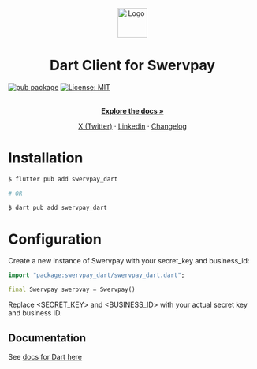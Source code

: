 <div align="center">
  <a href="https://swervpay.co" target="_blank">
  <picture>
    <source media="(prefers-color-scheme: dark)" srcset="https://avatars.githubusercontent.com/u/108650375?s=200&v=4">
    <img src="https://avatars.githubusercontent.com/u/108650375?s=200&v=4" width="60" alt="Logo"/>
  </picture>
  </a>
</div>

<h1 align="center">Dart Client for Swervpay</h1>

[![pub package][pub_badge]][pub_badge_link]
[![License: MIT][license_badge]][license_badge_link]

<p align="center">
    <br />
    <a href="https://docs.swervpay.co" rel="dofollow"><strong>Explore the docs »</strong></a>
    <br />
 </p>
  
<p align="center">  
    <a href="https://twitter.com/swyftpay_io">X (Twitter)</a>
    ·
    <a href="https://www.linkedin.com/company/swervltd">Linkedin</a>
    ·
    <a href="https://docs.swervpay.co/changelog">Changelog</a>
</p>

# Installation

```bash
$ flutter pub add swervpay_dart

# OR

$ dart pub add swervpay_dart
```

# Configuration

Create a new instance of Swervpay with your secret_key and business_id:

```dart
import "package:swervpay_dart/swervpay_dart.dart";

final Swervpay swerpvay = Swervpay()
```

Replace <SECRET_KEY> and <BUSINESS_ID> with your actual secret key and business ID.

## Documentation

See [docs for Dart here][doc_link]

[pub_badge]: https://img.shields.io/pub/v/swervpay_dart.svg
[pub_badge_link]: https://pub.dartlang.org/packages/swervpay_dart
[license_badge]: https://img.shields.io/badge/license-MIT-blue.svg
[license_badge_link]: https://opensource.org/licenses/MIT
[doc_link]: https://docs.swervpay.co/sdks/dart
